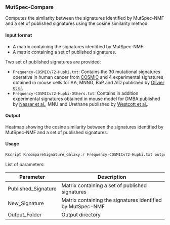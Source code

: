 ### MutSpec-Compare

Computes the similarity between the signatures identified by MutSpec-NMF and a set of published signatures using the cosine similarity method.

#### Input format

- A matrix containing the signatures identified by MutSpec-NMF.  
- A matrix containing a set of published signatures.  

Two set of published signatures are provided:
- `Frequency-COSMICv72-Hupki.txt`: Contains the 30 mutational signatures operative in human cancer from [COSMIC](http://cancer.sanger.ac.uk/cosmic/signatures) and 4 experimental signatures obtained in mouse cells for AA, MNNG, BaP and AID published by [Olivier et al.](http://www.nature.com/articles/srep04482)
- `Frequency-COSMICv72-Hupki-Others.txt`: Contains in addition experimental signatures obtained in mouse model for DMBA published by [Nassar et al.](http://www.nature.com/nm/journal/v21/n8/full/nm.3878.html), MNU and Urethane published by [Westcott et al.](http://www.nature.com/nature/journal/v517/n7535/full/nature13898.html).

#### Output

Heatmap showing the cosine similarity between the signatures identified by MutSpec-NMF and a set of published signatures.


#### Usage

```R
Rscript R/compareSignature_Galaxy.r Frequency-COSMICv72-Hupki.txt output_dir_MutSpec-NMF/NMF/Files/MatrixW-Inputggplot2.txt output_dir_MutSpec-NMF/NMF/
```

List of parameters:

| Parameter           | Description          |
|---------------------|----------------------|
| Published_Signature | Matrix containing a set of published signatures |
| New_Signature       | Matrix containing the signatures identified by MutSpec-NMF |
| Output_Folder       | Output directory |